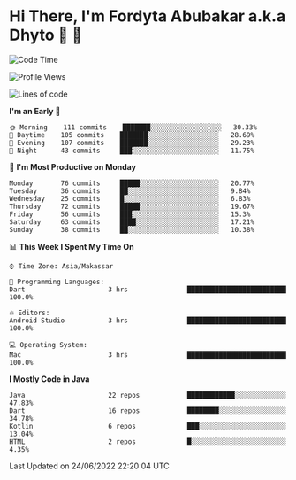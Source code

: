 # Hi There, I'm Fordyta Abubakar a.k.a Dhyto 👋 👋 

<!--
**DhytoDev/dhytodev** is a ✨ _special_ ✨ repository because its `README.md` (this file) appears on your GitHub profile.

Here are some ideas to get you started:

- 🔭 I’m currently working on ...
- 🌱 I’m currently learning ...
- 👯 I’m looking to collaborate on ...
- 🤔 I’m looking for help with ...
- 💬 Ask me about ...
- 📫 How to reach me: ...
- 😄 Pronouns: ...
- ⚡ Fun fact: ...
-->

<!--START_SECTION:waka-->
![Code Time](http://img.shields.io/badge/Code%20Time-0%20secs-blue)

![Profile Views](http://img.shields.io/badge/Profile%20Views-0-blue)

![Lines of code](https://img.shields.io/badge/From%20Hello%20World%20I%27ve%20Written-134%20Thousand%20lines%20of%20code-blue)

**I'm an Early 🐤** 

```text
🌞 Morning    111 commits    ███████░░░░░░░░░░░░░░░░░░   30.33% 
🌆 Daytime    105 commits    ███████░░░░░░░░░░░░░░░░░░   28.69% 
🌃 Evening    107 commits    ███████░░░░░░░░░░░░░░░░░░   29.23% 
🌙 Night      43 commits     ███░░░░░░░░░░░░░░░░░░░░░░   11.75%

```
📅 **I'm Most Productive on Monday** 

```text
Monday       76 commits     █████░░░░░░░░░░░░░░░░░░░░   20.77% 
Tuesday      36 commits     ██░░░░░░░░░░░░░░░░░░░░░░░   9.84% 
Wednesday    25 commits     █░░░░░░░░░░░░░░░░░░░░░░░░   6.83% 
Thursday     72 commits     █████░░░░░░░░░░░░░░░░░░░░   19.67% 
Friday       56 commits     ███░░░░░░░░░░░░░░░░░░░░░░   15.3% 
Saturday     63 commits     ████░░░░░░░░░░░░░░░░░░░░░   17.21% 
Sunday       38 commits     ██░░░░░░░░░░░░░░░░░░░░░░░   10.38%

```


📊 **This Week I Spent My Time On** 

```text
⌚︎ Time Zone: Asia/Makassar

💬 Programming Languages: 
Dart                     3 hrs               █████████████████████████   100.0%

🔥 Editors: 
Android Studio           3 hrs               █████████████████████████   100.0%

💻 Operating System: 
Mac                      3 hrs               █████████████████████████   100.0%

```

**I Mostly Code in Java** 

```text
Java                     22 repos            ████████████░░░░░░░░░░░░░   47.83% 
Dart                     16 repos            ████████░░░░░░░░░░░░░░░░░   34.78% 
Kotlin                   6 repos             ███░░░░░░░░░░░░░░░░░░░░░░   13.04% 
HTML                     2 repos             █░░░░░░░░░░░░░░░░░░░░░░░░   4.35%

```



 Last Updated on 24/06/2022 22:20:04 UTC
<!--END_SECTION:waka-->
